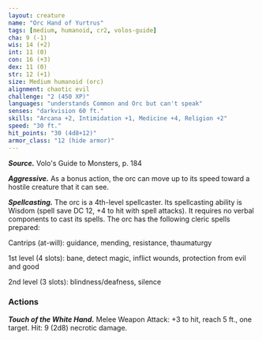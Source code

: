 ```yaml
---
layout: creature
name: "Orc Hand of Yurtrus"
tags: [medium, humanoid, cr2, volos-guide]
cha: 9 (-1)
wis: 14 (+2)
int: 11 (0)
con: 16 (+3)
dex: 11 (0)
str: 12 (+1)
size: Medium humanoid (orc)
alignment: chaotic evil
challenge: "2 (450 XP)"
languages: "understands Common and Orc but can't speak"
senses: "darkvision 60 ft."
skills: "Arcana +2, Intimidation +1, Medicine +4, Religion +2"
speed: "30 ft."
hit_points: "30 (4d8+12)"
armor_class: "12 (hide armor)"
---
```


***Source.*** Volo's Guide to Monsters, p. 184

***Aggressive.*** As a bonus action, the orc can move up to its speed toward a hostile creature that it can see.

***Spellcasting.*** The orc is a 4th-level spellcaster. Its spellcasting ability is Wisdom (spell save DC 12, +4 to hit with spell attacks). It requires no verbal components to cast its spells. The orc has the following cleric spells prepared:

Cantrips (at-will): guidance, mending, resistance, thaumaturgy

1st level (4 slots): bane, detect magic, inflict wounds, protection from evil and good

2nd level (3 slots): blindness/deafness, silence

### Actions

***Touch of the White Hand.*** Melee Weapon Attack: +3 to hit, reach 5 ft., one target. Hit: 9 (2d8) necrotic damage.